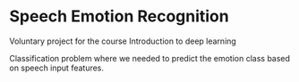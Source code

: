 # Speech Emotion Recognition
Voluntary project for the course Introduction to deep learning

Classification problem where we needed to predict the emotion class based on speech input features.
